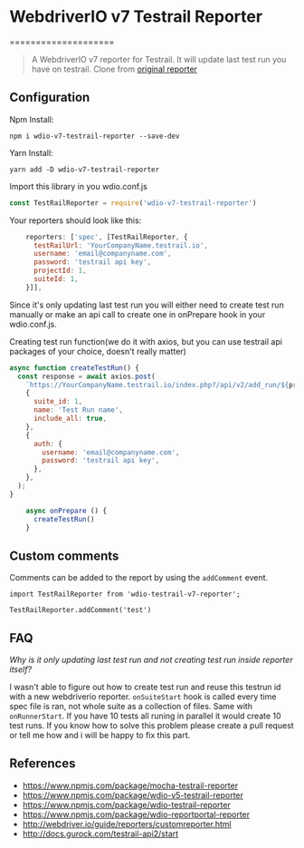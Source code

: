 # WebdriverIO v7 Testrail Reporter

====================
> A WebdriverIO v7 reporter for Testrail. It will update last test run you have on testrail.
> Clone from [original reporter](https://github.com/Virtim/wdio-v6-testrail-reporter)

## Configuration

Npm Install:

`
npm i wdio-v7-testrail-reporter --save-dev
`

Yarn Install:

`
yarn add -D wdio-v7-testrail-reporter
`

Import this library in you wdio.conf.js

```js
const TestRailReporter = require('wdio-v7-testrail-reporter')
```

Your reporters should look like this:

```js
    reporters: ['spec', [TestRailReporter, {
      testRailUrl: 'YourCompanyName.testrail.io',
      username: 'email@companyname.com',
      password: 'testrail api key',
      projectId: 1,
      suiteId: 1,
    }]],
```

Since it's only updating last test run you will either need to create test run manually or make an api call to create one in onPrepare hook in your wdio.conf.js.

Creating test run function(we do it with axios, but you can use testrail api packages of your choice, doesn't really matter)

```js
async function createTestRun() {
  const response = await axios.post(
    `https://YourCompanyName.testrail.io/index.php?/api/v2/add_run/${projectId}`,
    {
      suite_id: 1,
      name: 'Test Run name',
      include_all: true,
    },
    {
      auth: {
        username: 'email@companyname.com',
        password: 'testrail api key',
      },
    },
  );
}
```

```js
    async onPrepare () {
      createTestRun()
    }
```

## Custom comments

Comments can be added to the report by using the `addComment` event.

```
import TestRailReporter from 'wdio-testrail-v7-reporter';

TestRailReporter.addComment('test')
```

## FAQ

_Why is it only updating last test run and not creating test run inside reporter itself?_

I wasn't able to figure out how to create test run and reuse this testrun id with a new webdriverio reporter. `onSuiteStart` hook is called every time spec file is ran, not whole suite as a collection of files. Same with `onRunnerStart`. If you have 10 tests all runing in parallel it would create 10 test runs. If you know how to solve this problem please create a pull request or tell me how and i will be happy to fix this part.

## References

- <https://www.npmjs.com/package/mocha-testrail-reporter>
- <https://www.npmjs.com/package/wdio-v5-testrail-reporter>
- <https://www.npmjs.com/package/wdio-testrail-reporter>
- <https://www.npmjs.com/package/wdio-reportportal-reporter>
- <http://webdriver.io/guide/reporters/customreporter.html>
- <http://docs.gurock.com/testrail-api2/start>
